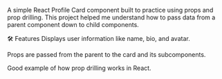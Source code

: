 A simple React Profile Card component built to practice using props and prop drilling. This project helped me understand how to pass data from a parent component down to child components.

🛠️ Features
Displays user information like name, bio, and avatar.

Props are passed from the parent to the card and its subcomponents.

Good example of how prop drilling works in React.
